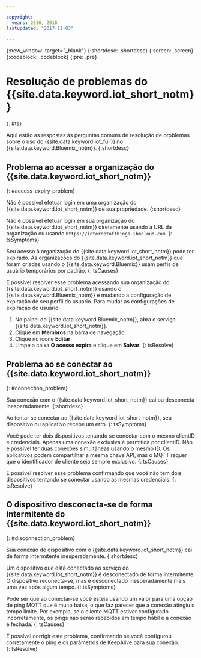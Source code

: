 ```yaml
---

copyright:
  years: 2016, 2018
lastupdated: "2017-11-03"

---
```


{:new_window: target="\_blank"}
{:shortdesc: .shortdesc}
{:screen: .screen}
{:codeblock: .codeblock}
{:pre: .pre}

# Resolução de problemas do {{site.data.keyword.iot_short_notm}}
{: #ts}

Aqui estão as respostas às perguntas comuns de resolução de problemas sobre o
uso do {{site.data.keyword.iot_full}} no
{{site.data.keyword.Bluemix_notm}}.
{:shortdesc}

## Problema ao acessar a organização do {{site.data.keyword.iot_short_notm}}
{: #access-expiry-problem}

Não é possível efetuar login em uma organização do {{site.data.keyword.iot_short_notm}} de sua propriedade.
{:shortdesc}

Não é possível efetuar login em sua organização do {{site.data.keyword.iot_short_notm}} diretamente usando a URL da organização ou usando `https://internetofthings.ibmcloud.com`.
{: tsSymptoms}

Seu acesso à organização do {{site.data.keyword.iot_short_notm}} pode ter expirado. As organizações do {{site.data.keyword.iot_short_notm}} que foram criadas usando o {{site.data.keyword.Bluemix}} usam perfis de usuário temporários por padrão.
{: tsCauses}

É possível resolver esse problema acessando sua organização do {{site.data.keyword.iot_short_notm}} usando o {{site.data.keyword.Bluemix_notm}} e mudando a configuração de expiração de seu perfil do usuário. Para mudar as configurações de expiração do usuário:

1. No painel do {{site.data.keyword.Bluemix_notm}}, abra o serviço {{site.data.keyword.iot_short_notm}}.
2. Clique em **Membros** na barra de navegação.
3. Clique no ícone **Editar**.
4. Limpe a caixa **O acesso expira** e clique em **Salvar**.
{: tsResolve}

## Problema ao se conectar ao {{site.data.keyword.iot_short_notm}}
{: #connection_problem}

Sua conexão com o {{site.data.keyword.iot_short_notm}} cai ou desconecta inesperadamente.
{:shortdesc}

Ao tentar se conectar ao {{site.data.keyword.iot_short_notm}}, seu dispositivo ou aplicativo recebe um erro.
{: tsSymptoms}

Você pode ter dois dispositivos tentando se conectar com o mesmo clientID e credenciais. Apenas uma conexão exclusiva é permitida por clientID. Não é possível ter duas conexões simultâneas usando o mesmo ID. Os aplicativos podem compartilhar a mesma chave API, mas o MQTT requer que o identificador de cliente seja sempre exclusivo.
{: tsCauses}

É possível resolver esse problema confirmando que você não tem dois dispositivos tentando se conectar usando as mesmas credenciais.
{: tsResolve}

## O dispositivo desconecta-se de forma intermitente do {{site.data.keyword.iot_short_notm}}
{: #disconnection_problem}

Sua conexão de dispositivo com o {{site.data.keyword.iot_short_notm}} cai de forma intermitente inesperadamente.
{:shortdesc}

Um dispositivo que está conectado ao serviço do {{site.data.keyword.iot_short_notm}} é desconectado de forma intermitente. O dispositivo reconecta-se, mas é desconectado inesperadamente mais uma vez após algum tempo.
{: tsSymptoms}

Pode ser que ao conectar-se você esteja usando um valor para uma opção de ping MQTT que é muito baixa, o que faz parecer que a conexão atingiu o tempo limite. Por exemplo, se o cliente MQTT estiver configurado incorretamente, os pings não serão recebidos em tempo hábil e a conexão é fechada.
{: tsCauses}

É possível corrigir este problema, confirmando se você configurou corretamente o ping e os parâmetros de KeepAlive para sua conexão.   
{: tsResolve}

